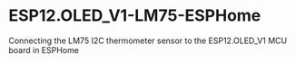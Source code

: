 # ESP12.OLED_V1-LM75-ESPHome
Connecting the LM75 I2C thermometer sensor to the ESP12.OLED_V1 MCU board in ESPHome
